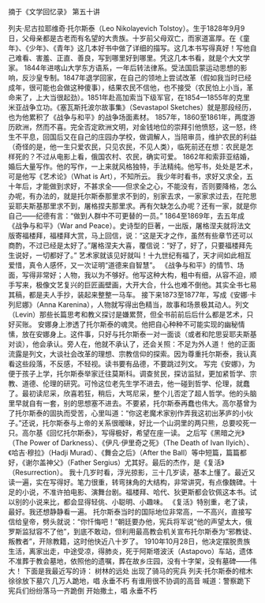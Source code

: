摘于《文学回忆录》 第五十讲

列夫·尼古拉耶维奇·托尔斯泰（Leo Nikolayevich Tolstoy）。生于1828年9月9日，父母亲都是古老而有名望的大贵族。十岁前父母双亡，而家道富厚。在《童年》、《少年》、《青年》这几本好书中做了详细的描写。这几本书写得真好！写他自己难看、害羞、正直、善良，写到哪里好到哪里。凭这几本书看，就是个大文学家。
1844年进喀山大学东方语系，一年后转法律系。受法国启蒙运动思想的影响，反沙皇专制。1847年退学回家，在自己的领地上尝试改革（假如我当时已经成年，很可能也会做这种傻事），结果农民不信他，也不接受（农民怕上小当，革命来了，上大当很起劲）。1851年赴高加索当下级军官，在1854—1855年的克里米亚战争立功。《塞瓦斯托波尔故事集》（Sevastapol Sketches）就是那段经历，也为他累积了《战争与和平》的战争场面素材。
1857年，1860至1861年，两度游历欧洲，然而不喜。完全否定欧洲文明，对金钱地位的崇拜引他愤怒，这一怒，终生不平息，回国后又在自己的庄园办学校，做调解人，当陪审员，维护农民的利益（奇怪的是，他一生只爱农民，只见农民，不见人类），临死前还在想：农民是怎样死的？不过从电影上看，俄国农村、农民，确实可爱。
1862年和索菲亚结婚，婚后大量写作。他的写作，一上来就风格独特，手法精纯。他写书，处处是艺术，可是他写《艺术论》（What is Art），不知所云。
我少年时看书，求好又求全，五十年后，才能做到求好，不甚求全——但求全之心，不能没有，否则要降格，怎么办呢，有办法的，就是托尔斯泰那里求不到的，别家去求，一家家求过去，在陀思妥耶夫斯基那里求不到，屠格捏夫那里求。再有欠缺怎么办呢？还有一家，就是你自己——纪德有言：“做到人群中不可更替的一员。”
1864至1869年，去五年成《战争与和平》（War and Peace）。史诗型的巨著，一出版，屠格涅夫就将法文版寄福楼拜，福楼拜大赏，马上回信，说：“这是天才之作，虽然有些章节还可以商酌，不过已经是太好了。”屠格涅夫大喜，覆信说：“好了，好了，只要福楼拜先生说好，一切都好了。”
艺术家就该见好就叫！十九世纪有福了，天才间如此相互爱惜，真令人感怀，又一次证明“道德来自智慧”。
《战争与和平》的情节、场面，写得非常好；人物，我以为不够好。他写这种大构，粗中有细，从容不迫，顺手写来，极像文艺复兴的巨匠画壁画，大开大合，什么也难不倒他。其实全书七易其稿，都是夫人手抄，装起来整整一马车。
接下来1873至1877年，写成《安娜·卡列尼娜》（Anna Karenina），人物就写得出色精当，故事和场景极其动人。列文（Levin）那些长篇思考和教义探讨是嫌累赘，但全书前前后后什么都是艺术，只好买账。
安娜身上渗透了托尔斯泰的魂灵。他把自心种种不可能实现的幽秘情愫，放在安娜身上。这件事，只好与托尔斯泰一对一面谈（或者和陀思妥耶夫斯基对谈），他会承认。旁人在，他就不承认了，还会关照：不足为外人道！
他的正面流露是列文，大谈社会改革的理想、宗教信仰的探索。因为尊重托尔斯泰，我认真看这些段落，不反感，不轻视。读书要有品德，不要跳过列文。
写完《安娜》，为便于孩子上学，托尔斯泰举家迁往莫斯科。调查贫民，探访监狱，更加紧哲学、宗教、道德、伦理的研究。可怜这位老先生学不进去，他一碰到哲学、伦理，就蠢了。最初读尼采，欣喜若狂，稍后，大骂尼采，整个儿否定了超人哲学。他的头脑里早就自有一套，别的思想塞不进去。不要紧，托尔斯泰再蠢也伟大。高尔基曾为了托尔斯泰的固执而受苦，心里叫道：“你这老魔术家别作弄我这初出茅庐的小伙子。”还说，托尔斯泰与上帝的关系很暧昧，好比一个山洞里的两只熊，总要咬死一只。高尔基《回忆托尔斯泰》，写得极好，希望在座一读。
之后写《黑暗之光》（The Power of Darkness）、《伊凡·伊里奇之死》（The Death of Ivan Ilyich）、《哈吉·穆拉》（Hadji Murad）、《舞会之后》（After the Ball）等中短篇，篇篇都好，《谢尔盖神父》（Father Sergius）尤其好。最后的杰作，是《复活》（Resurrection）。
我十几岁时看，浮光掠影，三十几岁读，基本上懂了。最近又读一遍，实在写得好。笔力很重，转弯抹角的大结构，非常讲究，有点像魏碑。十足的小说，不准许拍电影、演舞台剧。福楼拜、哈代、狄更斯都会钦佩这本书。试以别的小说来比，都会显得轻佻、小聪明、小趣味。
《复活》特别重，老了读，最好。我还想静静看一遍。
托尔斯泰当时的国际地位非常高，一不高兴，直接写信给皇帝，劈头就说：“你忏悔吧！”朝廷要办他，宪兵将军说“他的声望太大，俄罗斯监狱容不了他”，到底不敢动，但利用最高教会机关宣布托尔斯泰为“邪教徒、叛教者”，开除教籍，这时他快近八十岁了。
1910年10月28日，他决定摆脱贵族生活，离家出走，中途受凉，得肺炎，死于阿斯塔波沃（Astapovo）车站，遗体不准葬于教会墓地，依照他的遗嘱，葬在故乡庄园，没有十字架，没有墓碑——伟大！
下面是我最近写的诗：
树林的远处
出现了骑马的宪兵
列夫·托尔斯泰的棺木
徐徐放下墓穴
几万人跪地，唱
永垂不朽
有谁用很不协调的高音
喊道：警察跪下
宪兵们纷纷落马一齐跪倒
开始撒土，唱
永垂不朽
